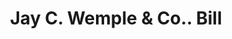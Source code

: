 ---
doi: 10.7916/D87D469C
date_other: '1870'
date_other_textual: 1870-1879
form: printed ephemera
genre:
- Invoices
name:
- Jay C. Wemple & Co.
object_in_context_url: https://biggert.cul.columbia.edu/items/view/ave_biggert_01031
subject_hierarchical_geographic:
- New York, New York, United States
subject_name:
- Jay C. Wemple & Co.
title: Jay C. Wemple & Co.. Bill
sort_title: Jay C. Wemple & Co.. Bill
call_number: ave_biggert_01031
coordinates:
- 40.71277777777778,-74.00583333333333
pid: ave_biggert_01031
identifiers: ave_biggert_01031
thumbnail: false
permalink: /biggert/ave_biggert_01031/
layout: iiif-image-page
---